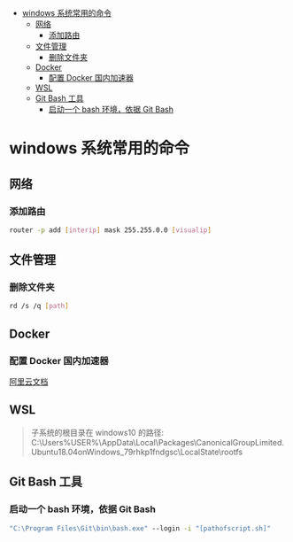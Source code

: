 
- [windows 系统常用的命令](#windows-系统常用的命令)
  - [网络](#网络)
    - [添加路由](#添加路由)
  - [文件管理](#文件管理)
    - [删除文件夹](#删除文件夹)
  - [Docker](#Docker)
    - [配置 Docker 国内加速器](#配置-Docker-国内加速器)
  - [WSL](#WSL)
  - [Git Bash 工具](#Git-Bash-工具)
    - [启动一个 bash 环境，依据 Git Bash](#启动一个-bash-环境依据-Git-Bash)

# windows 系统常用的命令

## 网络

### 添加路由
```sh
router -p add [interip] mask 255.255.0.0 [visualip]
```

## 文件管理

### 删除文件夹
```sh
rd /s /q [path]
```

## Docker

### 配置 Docker 国内加速器
[阿里云文档](https://cr.console.aliyun.com/cn-beijing/instances/mirrors)

## WSL

> 子系统的根目录在 windows10 的路径:
> C:\Users\%USER%\AppData\Local\Packages\CanonicalGroupLimited.Ubuntu18.04onWindows_79rhkp1fndgsc\LocalState\rootfs



## Git Bash 工具

### 启动一个 bash 环境，依据 Git Bash
```cmd
"C:\Program Files\Git\bin\bash.exe" --login -i "[pathofscript.sh]"
```